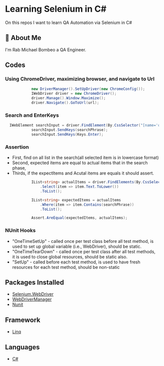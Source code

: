 
# Learning Selenium in C#

On this repos I want to learn QA Automation via Selenium in C#

## 🚀 About Me
I'm Rab Michael Bombeo a QA Engineer.

## Codes

### Using ChromeDriver, maximizing browser, and navigate to Url
```C#
            new DriverManager().SetUpDriver(new ChromeConfig());
            IWebDriver driver = new ChromeDriver();
            driver.Manage().Window.Maximize();
            driver.Navigate().GoToUrl(url);
```
### Search and EnterKeys
```C#
  IWebElement searchInput = driver.FindElement(By.CssSelector("[name='q']"));
            searchInput.SendKeys(searchPhrase);
            searchInput.SendKeys(Keys.Enter);
```
### Assertion

 - First, find on all list in the search(all selected item is in lowercase format)
 - Second, expected items are equal to actual items that in the search phase,
 - Thirds, if the expectItems and Acutal items are equals it should assert.
```C#
            IList<string> actualItems = driver.FindElements(By.CssSelector(".repo-list-item"))
                .Select(item => item.Text.ToLower())
                .ToList();

            IList<string> expectedItems = actualItems
                .Where(item => item.Contains(searchPhrase))
                .ToList();

            Assert.AreEqual(expectedItems, actualItems);
```

### NUnit Hooks

 - "OneTimeSetUp" - called once per test class before all test method, is used to set up global variable (i.e., WebDriver), should be static.
 - "OneTimeTearDown" - called once per test class after all test methods, it is used to close global resources, should be static also. 
 - "SetUp" - called before each test method, is used to have fresh resources for each test method, should be non-static


## Packages Installed

 - [Selenium.WebDriver](https://www.selenium.dev/documentation/webdriver/)
 - [WebDriverManager](https://www.selenium.dev/documentation/webdriver/)
 - [Nunit](https://nunit.org/)
 
## Framework

 - [Linq](https://www.c-sharpcorner.com/UploadFile/72d20e/concept-of-linq-with-C-Sharp/)

## Languages

 - [C#](https://docs.microsoft.com/en-us/dotnet/csharp/)

